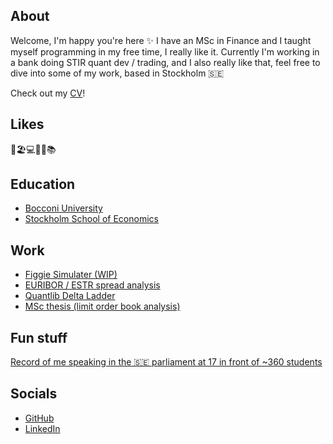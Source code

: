 ## About
Welcome, I'm happy you're here ✨ I have an MSc in Finance and I taught myself programming in my free time, I really like it. Currently I'm working in a bank doing STIR quant dev / trading, and I also really like that, feel free to dive into some of my work, based in Stockholm 🇸🇪

Check out my [CV](https://mynameiswho.github.io/TheodoreMontel_CV.pdf)!

## Likes
🎾🏖️💻🎿🎵📚

## Education
- [Bocconi University](https://www.unibocconi.it/en)
- [Stockholm School of Economics](https://www.hhs.se/)

## Work
- [Figgie Simulater (WIP)](https://github.com/mynameiswho/figgie_simulator)
- [EURIBOR / ESTR spread analysis](https://github.com/mynameiswho/euribor_ois_spread)
- [Quantlib Delta Ladder](https://github.com/mynameiswho/ql_delta_ladder)
- [MSc thesis (limit order book analysis)](https://mynameiswho.github.io/msc_thesis.pdf)

## Fun stuff
[Record of me speaking in the 🇸🇪 parliament at 17 in front of ~360 students](https://www.yumpu.com/sv/document/read/20243091/protokollet-pdf-nytt-fonster-riksdagen)

## Socials
- [GitHub](https://github.com/mynameiswho)
- [LinkedIn](https://www.linkedin.com/in/theodoremontel/)
